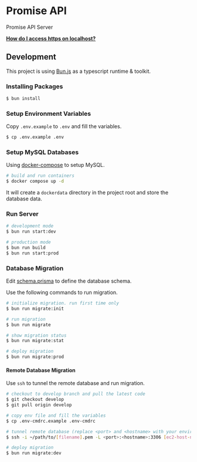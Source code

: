# Promise API

Promise API Server

**[How do I access https on localhost?](/https/README.md)**

## Development

This project is using [Bun.js](https://bun.sh) as a typescript runtime & toolkit.

### Installing Packages

```bash
$ bun install
```

### Setup Environment Variables

Copy `.env.example` to `.env` and fill the variables.

```bash
$ cp .env.example .env
```

### Setup MySQL Databases

Using [docker-compose](https://www.docker.com/) to setup MySQL.

```bash
# build and run containers
$ docker compose up -d
```

It will create a `dockerdata` directory in the project root and store the database data.

### Run Server

```bash
# development mode
$ bun run start:dev

# production mode
$ bun run build
$ bun run start:prod
```

### Database Migration

Edit [schema.prisma](./prisma/schema.prisma) to define the database schema.

Use the following commands to run migration.

```bash
# initialize migration. run first time only
$ bun run migrate:init

# run migration
$ bun run migrate

# show migration status
$ bun run migrate:stat

# deploy migration
$ bun run migrate:prod
```

#### Remote Database Migration

Use `ssh` to tunnel the remote database and run migration.

```bash
# checkout to develop branch and pull the latest code
$ git checkout develop
$ git pull origin develop

# copy env file and fill the variables
$ cp .env-cmdrc.example .env-cmdrc

# tunnel remote database (replace <port> and <hostname> with your environment variables)
$ ssh -i ~/path/to/[filename].pem -L <port>:<hostname>:3306 [ec2-host-name]@[ec2-public-ip] -N

# deploy migration
$ bun run migrate:dev
```
